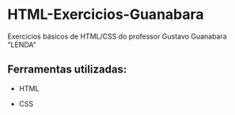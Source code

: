 # HTML-Exercicios-Guanabara
Exercicios básicos de HTML/CSS do professor Gustavo Guanabara "LENDA"

## Ferramentas utilizadas:

* HTML

* CSS

